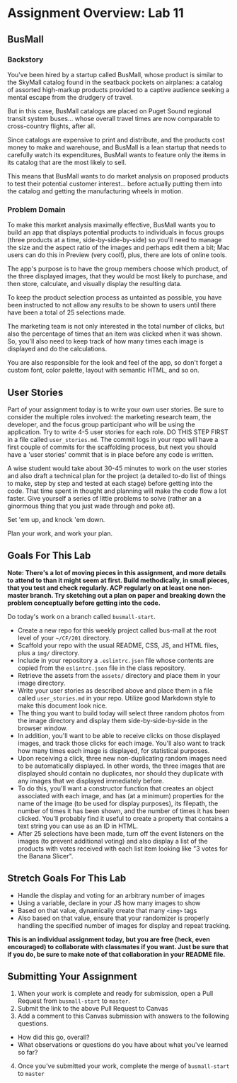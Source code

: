 # Assignment Overview: Lab 11

## BusMall

### Backstory

You've been hired by a startup called BusMall, whose product is similar to the SkyMall catalog found in the seatback pockets on airplanes: a catalog of assorted high-markup products provided to a captive audience seeking a mental escape from the drudgery of travel.

But in this case, BusMall catalogs are placed on Puget Sound regional transit system buses... whose overall travel times are now comparable to cross-country flights, after all.

Since catalogs are expensive to print and distribute, and the products cost money to make and warehouse, and BusMall is a lean startup that needs to carefully watch its expenditures, BusMall wants to feature only the items in its catalog that are the most likely to sell.

This means that BusMall wants to do market analysis on proposed products to test their potential customer interest... before actually putting them into the catalog and getting the manufacturing wheels in motion.

### Problem Domain

To make this market analysis maximally effective, BusMall wants you to build an app that displays potential products to individuals in focus groups (three products at a time, side-by-side-by-side) so you'll need to manage the size and the aspect ratio of the images and perhaps edit them a bit; Mac users can do this in Preview (very cool!), plus, there are lots of online tools.

The app's purpose is to have the group members choose which product, of the three displayed images, that they would be most likely to purchase, and then store, calculate, and visually display the resulting data.

To keep the product selection process as untainted as possible, you have been instructed to not allow any results to be shown to users until there have been a total of 25 selections made.

The marketing team is not only interested in the total number of clicks, but also the percentage of times that an item was clicked when it was shown. So, you'll also need to keep track of how many times each image is displayed and do the calculations.

You are also responsible for the look and feel of the app, so don't forget a custom font, color palette, layout with semantic HTML, and so on.

## User Stories

Part of your assignment today is to write your own user stories. Be sure to consider the multiple roles involved: the marketing research team, the developer, and the focus group participant who will be using the application. Try to write 4-5 user stories for each role. DO THIS STEP FIRST in a file called `user_stories.md`. The commit logs in your repo will have a first couple of commits for the scaffolding process, but next you should have a 'user stories' commit that is in place before any code is written.

A wise student would take about 30-45 minutes to work on the user stories and also draft a technical plan for the project (a detailed to-do list of things to make, step by step and tested at each stage) before getting into the code. That time spent in thought and planning will make the code flow a lot faster. Give yourself a series of little problems to solve (rather an a ginormous thing that you just wade through and poke at).

Set 'em up, and knock 'em down.

Plan your work, and work your plan.

## Goals For This Lab

**Note: There's a lot of moving pieces in this assignment, and more details to attend to than it might seem at first. Build methodically, in small pieces, that you test and check regularly. ACP regularly on at least one non-master branch. Try sketching out a plan on paper and breaking down the problem conceptually before getting into the code.**

Do today's work on a branch called `busmall-start`.

* Create a new repo for this weekly project called bus-mall at the root level of your `~/CF/201` directory.
* Scaffold your repo with the usual README, CSS, JS, and HTML files, plus a `img/` directory.
* Include in your repository a `.eslintrc.json` file whose contents are copied from the `eslintrc.json` file in the class repository.
* Retrieve the assets from the `assets/` directory and place them in your image directory.
* Write your user stories as described above and place them in a file called `user_stories.md` in your repo. Utilize good Markdown style to make this document look nice.
* The thing you want to build today will select three random photos from the image directory and display them side-by-side-by-side in the browser window.
* In addition, you'll want to be able to receive clicks on those displayed images, and track those clicks for each image. You'll also want to track how many times each image is displayed, for statistical purposes.
* Upon receiving a click, three new non-duplicating random images need to be automatically displayed. In other words, the three images that are displayed should contain no duplicates, nor should they duplicate with any images that we displayed immediately before.
* To do this, you'll want a constructor function that creates an object associated with each image, and has (at a minimum) properties for the name of the image (to be used for display purposes), its filepath, the number of times it has been shown, and the number of times it has been clicked. You'll probably find it useful to create a property that contains a text string you can use as an ID in HTML.
* After 25 selections have been made, turn off the event listeners on the images (to prevent additional voting) and also display a list of the products with votes received with each list item looking like "3 votes for the Banana Slicer".

## Stretch Goals For This Lab

* Handle the display and voting for an arbitrary number of images
* Using a variable, declare in your JS how many images to show
* Based on that value, dynamically create that many ```<img>``` tags
* Also based on that value, ensure that your randomizer is properly handling the specified number of images for display and repeat tracking.


**This is an individual assignment today, but you are free (heck, even encouraged) to collaborate with classmates if you want. Just be sure that if you do, be sure to make note of that collaboration in your README file.**

## Submitting Your Assignment

1. When your work is complete and ready for submission, open a Pull Request from `busmall-start` to `master`.
2. Submit the link to the above Pull Request to Canvas
3. Add a comment to this Canvas submission with answers to the following questions.
  - How did this go, overall?
  - What observations or questions do you have about what you've learned so far?
4. Once you've submitted your work, complete the merge of `busmall-start` to `master`